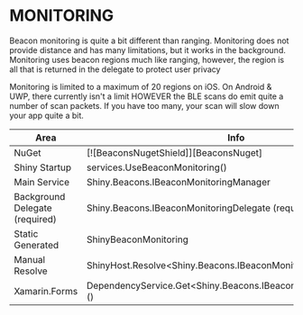 # MONITORING

Beacon monitoring is quite a bit different than ranging.  Monitoring does not provide distance and has many limitations, but it works in the background.  Monitoring uses beacon regions much like ranging, however, the region is all that is returned in the delegate to protect user privacy


Monitoring is limited to a maximum of 20 regions on iOS.  On Android & UWP, there currently isn't a limit HOWEVER the BLE scans do emit quite a number of scan packets.  If you have too many, your scan will slow down your app quite a bit.

|Area|Info|
|----|----|
|NuGet| [![BeaconsNugetShield]][BeaconsNuget] |
|Shiny Startup|services.UseBeaconMonitoring<YourBeaconDelegate>()|
|Main Service|Shiny.Beacons.IBeaconMonitoringManager|
|Background Delegate (required)|Shiny.Beacons.IBeaconMonitoringDelegate (required)|
|Static Generated|ShinyBeaconMonitoring|
|Manual Resolve|ShinyHost.Resolve<Shiny.Beacons.IBeaconMonitoringManager>()|
|Xamarin.Forms|DependencyService.Get<Shiny.Beacons.IBeaconMonitoringManager>()|
